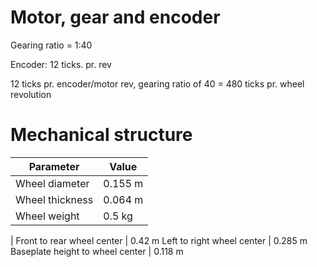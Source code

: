 # Motor, gear and encoder
Gearing ratio = 1:40

Encoder: 12 ticks. pr. rev

12 ticks pr. encoder/motor rev,  gearing ratio of 40  =  480 ticks pr. wheel revolution

# Mechanical structure
Parameter | Value
------------- | ---------
Wheel diameter | 0.155 m
Wheel thickness | 0.064 m
Wheel weight | 0.5 kg
 | 
Front to rear wheel center | 0.42 m
Left to right wheel center | 0.285 m
Baseplate height to wheel center | 0.118 m
